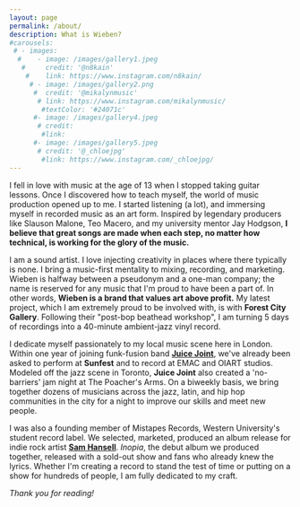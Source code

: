 ```yaml
---
layout: page
permalink: /about/
description: What is Wieben?
#carousels:
 # - images:
  #    - image: /images/gallery1.jpeg
   #     credit: '@n8kain'
    #    link: https://www.instagram.com/n8kain/
     # - image: /images/gallery2.png
      #  credit: '@mikalynmusic'
       # link: https://www.instagram.com/mikalynmusic/
        #textColor: '#24071c'
      #- image: /images/gallery4.jpeg
       # credit: 
        #link: 
      #- image: /images/gallery5.jpeg
       # credit: '@_chloejpg'
        #link: https://www.instagram.com/_chloejpg/
---
```

I fell in love with music at the age of 13 when I stopped taking guitar lessons.  Once I discovered how to teach myself, the world of music production opened up to me.  I started listening (a lot), and immersing myself in recorded music as an art form.  Inspired by legendary producers like Slauson Malone, Teo Macero, and my university mentor Jay Hodgson, **I believe that great songs are made when each step, no matter how technical, is working for the glory of the music.**

I am a sound artist.  I love injecting creativity in places where there typically is none.  I bring a music-first mentality to mixing, recording, and marketing.  Wieben is halfway between a pseudonym and a one-man company; the name is reserved for any music that I'm proud to have been a part of.  In other words, **Wieben is a brand that values art above profit.**  My latest project, which I am extremely proud to be involved with, is with **Forest City Gallery**. Following their "post-bop beathead workshop", I am turning 5 days of recordings into a 40-minute ambient-jazz vinyl record.  

I dedicate myself passionately to my local music scene here in London.  Within one year of joining funk-fusion band **[Juice Joint](https://www.instagram.com/juicejointband/)**, we've already been asked to perform at **Sunfest** and to record at EMAC and OIART studios.  Modeled off the jazz scene in Toronto, **Juice Joint** also created a 'no-barriers' jam night at The Poacher's Arms.  On a biweekly basis, we bring together dozens of musicians across the jazz, latin, and hip hop communities in the city for a night to improve our skills and meet new people.  

I was also a founding member of Mistapes Records, Western University's student record label.  We selected, marketed, produced an album release for indie rock artist **[Sam Hansell](https://www.instagram.com/ham_sansell/)**.  *Inopia*, the debut album we produced together, released with a sold-out show and fans who already knew the lyrics.  Whether I'm creating a record to stand the test of time or putting on a show for hundreds of people, I am fully dedicated to my craft.  

*Thank you for reading!*
